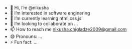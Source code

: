 - 👋 Hi, I’m @nikusha
- 👀 I’m interested in software enginering
- 🌱 I’m currently learning html,css,js
- 💞️ I’m looking to collaborate on ...
- 📫 How to reach me nikusha.chigladze2009@gmail.com
- 😄 Pronouns: ...
- ⚡ Fun fact: ...

<!---
nikusha-node/nikusha-node is a ✨ special ✨ repository because its `README.md` (this file) appears on your GitHub profile.
You can click the Preview link to take a look at your changes.
--->
